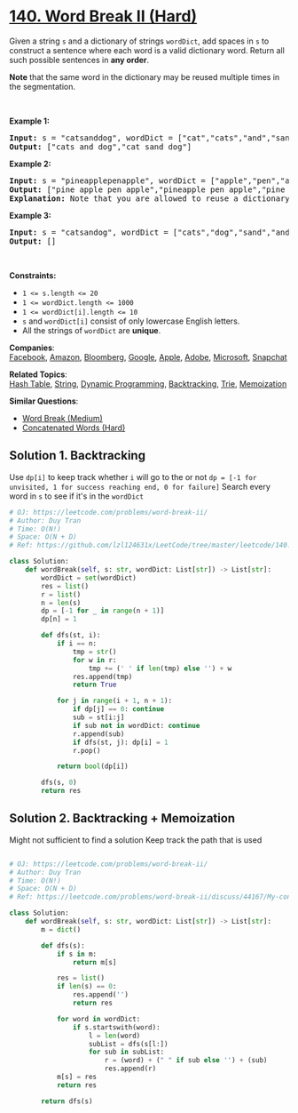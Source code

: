# [140. Word Break II (Hard)](https://leetcode.com/problems/word-break-ii/)

<p>Given a string <code>s</code> and a dictionary of strings <code>wordDict</code>, add spaces in <code>s</code> to construct a sentence where each word is a valid dictionary word. Return all such possible sentences in <strong>any order</strong>.</p>

<p><strong>Note</strong> that the same word in the dictionary may be reused multiple times in the segmentation.</p>

<p>&nbsp;</p>
<p><strong>Example 1:</strong></p>

<pre><strong>Input:</strong> s = "catsanddog", wordDict = ["cat","cats","and","sand","dog"]
<strong>Output:</strong> ["cats and dog","cat sand dog"]
</pre>

<p><strong>Example 2:</strong></p>

<pre><strong>Input:</strong> s = "pineapplepenapple", wordDict = ["apple","pen","applepen","pine","pineapple"]
<strong>Output:</strong> ["pine apple pen apple","pineapple pen apple","pine applepen apple"]
<strong>Explanation:</strong> Note that you are allowed to reuse a dictionary word.
</pre>

<p><strong>Example 3:</strong></p>

<pre><strong>Input:</strong> s = "catsandog", wordDict = ["cats","dog","sand","and","cat"]
<strong>Output:</strong> []
</pre>

<p>&nbsp;</p>
<p><strong>Constraints:</strong></p>

<ul>
	<li><code>1 &lt;= s.length &lt;= 20</code></li>
	<li><code>1 &lt;= wordDict.length &lt;= 1000</code></li>
	<li><code>1 &lt;= wordDict[i].length &lt;= 10</code></li>
	<li><code>s</code> and <code>wordDict[i]</code> consist of only lowercase English letters.</li>
	<li>All the strings of <code>wordDict</code> are <strong>unique</strong>.</li>
</ul>

**Companies**:  
[Facebook](https://leetcode.com/company/facebook), [Amazon](https://leetcode.com/company/amazon), [Bloomberg](https://leetcode.com/company/bloomberg), [Google](https://leetcode.com/company/google), [Apple](https://leetcode.com/company/apple), [Adobe](https://leetcode.com/company/adobe), [Microsoft](https://leetcode.com/company/microsoft), [Snapchat](https://leetcode.com/company/snapchat)

**Related Topics**:  
[Hash Table](https://leetcode.com/tag/hash-table/), [String](https://leetcode.com/tag/string/), [Dynamic Programming](https://leetcode.com/tag/dynamic-programming/), [Backtracking](https://leetcode.com/tag/backtracking/), [Trie](https://leetcode.com/tag/trie/), [Memoization](https://leetcode.com/tag/memoization/)

**Similar Questions**:

- [Word Break (Medium)](https://leetcode.com/problems/word-break/)
- [Concatenated Words (Hard)](https://leetcode.com/problems/concatenated-words/)

## Solution 1. Backtracking

Use `dp[i]` to keep track whether `i` will go to the or not
`dp = [-1 for unvisited, 1 for success reaching end, 0 for failure]`
Search every word in `s` to see if it's in the `wordDict`

```py
# OJ: https://leetcode.com/problems/word-break-ii/
# Author: Duy Tran
# Time: O(N!)
# Space: O(N + D)
# Ref: https://github.com/lzl124631x/LeetCode/tree/master/leetcode/140.%20Word%20Break%20II

class Solution:
    def wordBreak(self, s: str, wordDict: List[str]) -> List[str]:
        wordDict = set(wordDict)
        res = list()
        r = list()
        n = len(s)
        dp = [-1 for _ in range(n + 1)]
        dp[n] = 1

        def dfs(st, i):
            if i == n:
                tmp = str()
                for w in r:
                    tmp += (' ' if len(tmp) else '') + w
                res.append(tmp)
                return True

            for j in range(i + 1, n + 1):
                if dp[j] == 0: continue
                sub = st[i:j]
                if sub not in wordDict: continue
                r.append(sub)
                if dfs(st, j): dp[i] = 1
                r.pop()

            return bool(dp[i])

        dfs(s, 0)
        return res
```

## Solution 2. Backtracking + Memoization

Might not sufficient to find a solution
Keep track the path that is used

```py

# OJ: https://leetcode.com/problems/word-break-ii/
# Author: Duy Tran
# Time: O(N!)
# Space: O(N + D)
# Ref: https://leetcode.com/problems/word-break-ii/discuss/44167/My-concise-JAVA-solution-based-on-memorized-DFS

class Solution:
    def wordBreak(self, s: str, wordDict: List[str]) -> List[str]:
        m = dict()

        def dfs(s):
            if s in m:
                return m[s]

            res = list()
            if len(s) == 0:
                res.append('')
                return res

            for word in wordDict:
                if s.startswith(word):
                    l = len(word)
                    subList = dfs(s[l:])
                    for sub in subList:
                        r = (word) + (" " if sub else '') + (sub)
                        res.append(r)
            m[s] = res
            return res

        return dfs(s)
```
